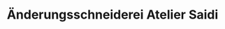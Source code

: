 ---
title: "Änderungsschneiderei Atelier Saidi"
url: /wiesbaden/aenderungsschneiderei-atelier-saidi/
shop: Schneiderei
---